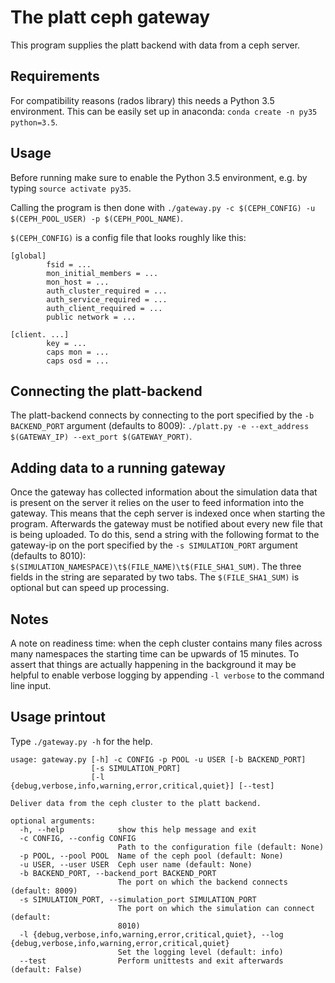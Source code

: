 # The platt ceph gateway #

This program supplies the platt backend with data from a ceph server.


## Requirements ##

For compatibility reasons (rados library) this needs a Python 3.5 environment.
This can be easily set up in anaconda: `conda create -n py35 python=3.5`.


## Usage ##

Before running make sure to enable the Python 3.5 environment, e.g. by typing
`source activate py35`.

Calling the program is then done with `./gateway.py -c $(CEPH_CONFIG) -u
$(CEPH_POOL_USER) -p $(CEPH_POOL_NAME)`.

`$(CEPH_CONFIG)` is a config file that looks roughly like this:

```
[global]
        fsid = ...
        mon_initial_members = ...
        mon_host = ...
        auth_cluster_required = ...
        auth_service_required = ...
        auth_client_required = ...
        public network = ...

[client. ...]
        key = ...
        caps mon = ...
        caps osd = ...
```


## Connecting the platt-backend ##

The platt-backend connects by connecting to the port specified by the `-b
BACKEND_PORT` argument (defaults to 8009): `./platt.py -e --ext_address
$(GATEWAY_IP) --ext_port $(GATEWAY_PORT)`.


## Adding data to a running gateway ##

Once the gateway has collected information about the simulation data that is
present on the server it relies on the user to feed information into the
gateway. This means that the ceph server is indexed once when starting the
program. Afterwards the gateway must be notified about every new file that is
being uploaded. To do this, send a string with the following format to the
gateway-ip on the port specified by the `-s SIMULATION_PORT` argument (defaults
to 8010): `$(SIMULATION_NAMESPACE)\t$(FILE_NAME)\t$(FILE_SHA1_SUM)`. The three
fields in the string are separated by two tabs. The `$(FILE_SHA1_SUM)` is
optional but can speed up processing.


## Notes ##

A note on readiness time: when the ceph cluster contains many files across many
namespaces the starting time can be upwards of 15 minutes. To assert that things
are actually happening in the background it may be helpful to enable verbose
logging by appending `-l verbose` to the command line input.


## Usage printout ##

Type `./gateway.py -h` for the help.

```
usage: gateway.py [-h] -c CONFIG -p POOL -u USER [-b BACKEND_PORT]
                  [-s SIMULATION_PORT]
                  [-l {debug,verbose,info,warning,error,critical,quiet}] [--test]

Deliver data from the ceph cluster to the platt backend.

optional arguments:
  -h, --help            show this help message and exit
  -c CONFIG, --config CONFIG
                        Path to the configuration file (default: None)
  -p POOL, --pool POOL  Name of the ceph pool (default: None)
  -u USER, --user USER  Ceph user name (default: None)
  -b BACKEND_PORT, --backend_port BACKEND_PORT
                        The port on which the backend connects (default: 8009)
  -s SIMULATION_PORT, --simulation_port SIMULATION_PORT
                        The port on which the simulation can connect (default:
                        8010)
  -l {debug,verbose,info,warning,error,critical,quiet}, --log {debug,verbose,info,warning,error,critical,quiet}
                        Set the logging level (default: info)
  --test                Perform unittests and exit afterwards (default: False)
```
